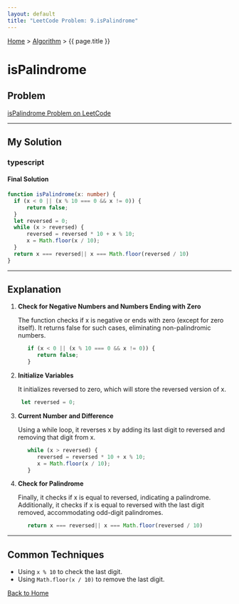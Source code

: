 ```yaml
---
layout: default
title: "LeetCode Problem: 9.isPalindrome"
---
```

[Home](../) > [Algorithm](./) > {{ page.title }}

# isPalindrome

## Problem
[isPalindrome Problem on LeetCode](https://leetcode.com/problems/palindrome-number/description/)

___

## My Solution
### typescript

#### Final Solution
```typescript
function isPalindrome(x: number) {
  if (x < 0 || (x % 10 === 0 && x != 0)) {
      return false;
  }
  let reversed = 0;
  while (x > reversed) {
      reversed = reversed * 10 + x % 10;
      x = Math.floor(x / 10);
  }
  return x === reversed|| x === Math.floor(reversed / 10)
}
```

___

## Explanation
1. **Check for Negative Numbers and Numbers Ending with Zero**

   The function checks if x is negative or ends with zero (except for zero itself). It returns false for such cases, eliminating non-palindromic numbers.
   ```typescript
      if (x < 0 || (x % 10 === 0 && x != 0)) {
         return false;
      }
   ```
2. **Initialize Variables**

   It initializes reversed to zero, which will store the reversed version of x.
   ```typescript
    let reversed = 0;
   ```

3. **Current Number and Difference**

   Using a while loop, it reverses x by adding its last digit to reversed and removing that digit from x.
   ```typescript
      while (x > reversed) {
         reversed = reversed * 10 + x % 10;
         x = Math.floor(x / 10);
      }
   ```
4. **Check for Palindrome**

   Finally, it checks if x is equal to reversed, indicating a palindrome. Additionally, it checks if x is equal to reversed with the last digit removed, accommodating odd-digit palindromes.
   ```typescript
      return x === reversed|| x === Math.floor(reversed / 10)
   ```
___
## Common Techniques

- Using `x % 10` to check the last digit.
- Using `Math.floor(x / 10)` to remove the last digit.

[Back to Home](../)
